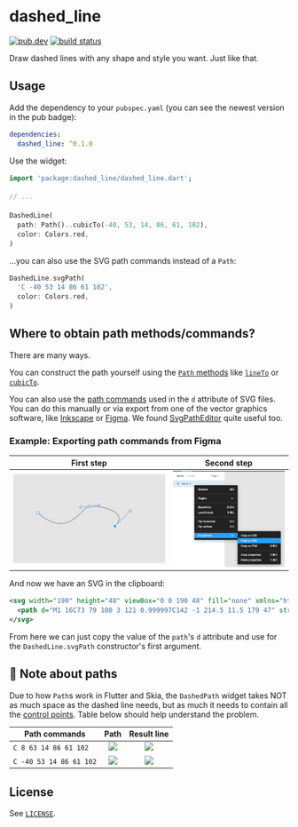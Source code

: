 # dashed_line

[![pub.dev][pub-badge]][pub-link] [![build status][build-badge]][build-link]

Draw dashed lines with any shape and style you want. Just like that.

## Usage

Add the dependency to your `pubspec.yaml` (you can see the newest version in the pub badge):

```yaml
dependencies:
  dashed_line: ^0.1.0
```

Use the widget:

```dart
import 'package:dashed_line/dashed_line.dart';

// ...

DashedLine(
  path: Path()..cubicTo(-40, 53, 14, 86, 61, 102),
  color: Colors.red,
)
```

...you can also use the SVG path commands instead of a `Path`:

```dart
DashedLine.svgPath(
  'C -40 53 14 86 61 102',
  color: Colors.red,
)
```

## Where to obtain path methods/commands?

There are many ways.

You can construct the path yourself using the [`Path` methods][path-methods] like [`lineTo`][path-lineto] or [`cubicTo`][path-cubicto].

You can also use the [path commands][svg-commands] used in the `d` attribute of SVG files. You can do this manually or via export from one of the vector graphics software, like [Inkscape][inkscape] or [Figma][figma]. We found [SvgPathEditor][svgpatheditor] quite useful too.

### Example: Exporting path commands from Figma

|               First step              |             Second step            |
|:-------------------------------------:|:----------------------------------:|
| ![Create path using pen][figma-step1] | ![Export path as SVG][figma-step2] |

And now we have an SVG in the clipboard:

```svg
<svg width="190" height="48" viewBox="0 0 190 48" fill="none" xmlns="http://www.w3.org/2000/svg">
  <path d="M1 16C73 79 100 3 121 0.999997C142 -1 214.5 11.5 179 47" stroke="black"/>
</svg>
```

From here we can just copy the value of the `path`'s `d` attribute and use for the `DashedLine.svgPath` constructor's first argument.

## 🚨 Note about paths

Due to how `Path`s work in Flutter and Skia, the `DashedPath` widget takes NOT as much space as the dashed line needs, but as much it needs to contain all the [control points][control-points]. Table below should help understand the problem.

| Path commands                 |          Path          |          Result line          |
|-------------------------------|:----------------------:|:-----------------------------:|
| ``` C 8 63 14 86 61 102 ```   | ![][path-inside-bbox]  | ![][path-inside-bbox-result]  |
| ``` C -40 53 14 86 61 102 ``` | ![][path-outside-bbox] | ![][path-outside-bbox-result] |

## License

See [`LICENSE`][license].

[pub-badge]: https://img.shields.io/pub/v/dashed_line
[pub-link]: https://pub.dev/packages/dashed_line
[build-badge]: https://img.shields.io/github/workflow/status/leancodepl/dashed_line/Test
[build-link]: https://github.com/leancodepl/dashed_line/actions/workflows/test.yml

[path-methods]: https://api.flutter.dev/flutter/dart-ui/Path-class.html
[path-lineto]: https://api.flutter.dev/flutter/dart-ui/Path/lineTo.html
[path-cubicto]: https://api.flutter.dev/flutter/dart-ui/Path/cubicTo.html
[svg-commands]: https://developer.mozilla.org/en-US/docs/Web/SVG/Attribute/d
[inkscape]: https://inkscape.org/
[figma]: https://www.figma.com/
[svgpatheditor]: https://yqnn.github.io/svg-path-editor/

[figma-step1]: art/figma-step1.png
[figma-step2]: art/figma-step2.png

[control-points]: https://en.wikipedia.org/wiki/Control_point_(mathematics)
[path-inside-bbox]: art/path-inside-bbox.png
[path-inside-bbox-result]: art/path-inside-bbox-result.png
[path-outside-bbox]: art/path-outside-bbox.png
[path-outside-bbox-result]: art/path-outside-bbox-result.png

[license]: LICENSE

